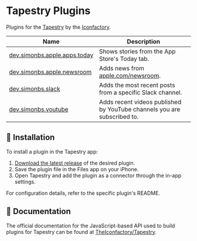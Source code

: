 # Tapestry Plugins

Plugins for the [Tapestry](https://usetapestry.com) by the [Iconfactory](https://iconfactory.com).

|Name|Description|
|-|-|
|[dev.simonbs.apple.apps.today](https://github.com/simonbs/tapestry-plugins/tree/main/dev.simonbs.apple.apps.today)|Shows stories from the App Store's Today tab.|
|[dev.simonbs.apple.newsroom](https://github.com/simonbs/tapestry-plugins/tree/main/dev.simonbs.apple.newsroom)|Adds news from [apple.com/newsroom](https://www.apple.com/newsroom/).|
|[dev.simonbs.slack](https://github.com/simonbs/tapestry-plugins/tree/main/dev.simonbs.slack)|Adds the most recent posts from a specific Slack channel.|
|[dev.simonbs.youtube](https://github.com/simonbs/tapestry-plugins/tree/main/dev.simonbs.youtube)|Adds recent videos published by YouTube channels you are subscribed to.|

## 🚀 Installation

To install a plugin in the Tapestry app:

1. [Download the latest release](https://github.com/simonbs/tapestry-plugins/releases/latest) of the desired plugin.
2. Save the plugin file in the Files app on your iPhone.
3. Open Tapestry and add the plugin as a connector through the in-app settings.

For configuration details, refer to the specific plugin's README.

## 📖 Documentation

The official documentation for the JavaScript-based API used to build plugins for Tapestry can be found at [TheIconfactory/Tapestry](https://github.com/theiconfactory/tapestry).
